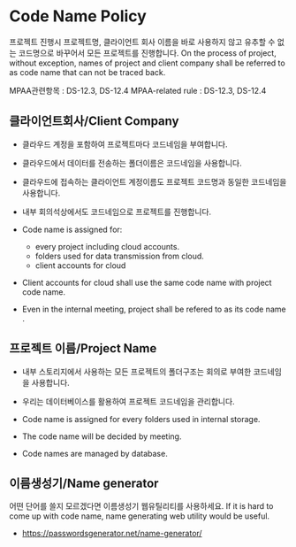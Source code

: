 # Code Name Policy
프로젝트 진행시 프로젝트명, 클라이언트 회사 이름을 바로 사용하지 않고
유추할 수 없는 코드명으로 바꾸어서 모든 프로젝트를 진행합니다.
On the process of project, without exception, names of project and client company shall be referred to as code name that can not be traced back.

MPAA관련항목 : DS-12.3, DS-12.4
MPAA-related rule : DS-12.3, DS-12.4

## 클라이언트회사/Client Company
- 클라우드 계정을 포함하여 프로젝트마다 코드네임을 부여합니다.
- 클라우드에서 데이터를 전송하는 폴더이름은 코드네임을 사용합니다.
- 클라우드에 접속하는 클라이언트 계정이름도 프로젝트 코드명과 동일한 코드네임을 사용합니다.
- 내부 회의석상에서도 코드네임으로 프로젝트를 진행합니다.

- Code name is assigned for:
  - every project including cloud accounts.
  - folders used for data transmission from cloud.
  - client accounts for cloud
 - Client accounts for cloud shall use the same code name with project code name.
- Even in the internal meeting, project shall be refered to as its code name .

## 프로젝트 이름/Project Name
- 내부 스토리지에서 사용하는 모든 프로젝트의 폴더구조는 회의로 부여한 코드네임을 사용합니다.
- 우리는 데이터베이스를 활용하여 프로젝트 코드네임을 관리합니다.

- Code name is assigned for every folders used in internal storage.
- The code name will be decided by meeting.
- Code names are managed by database.

## 이름생성기/Name generator
어떤 단어를 쓸지 모르겠다면 이름생성기 웹유틸리티를 사용하세요.
 If it is hard to come up with code name, name generating web utility would be useful.
- https://passwordsgenerator.net/name-generator/
